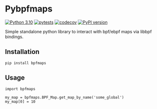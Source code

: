 # Pybpfmaps
[![Python 3.10](https://img.shields.io/badge/python-3.10-blue.svg)](https://www.python.org/downloads/release/python-3100/)
[![pytests](https://github.com/PeterStolz/pybpfmaps/actions/workflows/pytests.yml/badge.svg)](https://github.com/PeterStolz/pybpfmaps/actions/workflows/pytests.yml)
[![codecov](https://codecov.io/gh/PeterStolz/pybpfmaps/branch/main/graph/badge.svg?token=HMYY954POH)](https://codecov.io/gh/PeterStolz/pybpfmaps)
[![PyPI version](https://badge.fury.io/py/bpfmaps.svg)](https://badge.fury.io/py/bpfmaps)

Simple standalone python library to interact with bpf/ebpf maps via libbpf bindings.

## Installation

`pip install bpfmaps`

## Usage
```python3
import bpfmaps

my_map = bpfmaps.BPF_Map.get_map_by_name('some_global')
my_map[0] = 10
```
